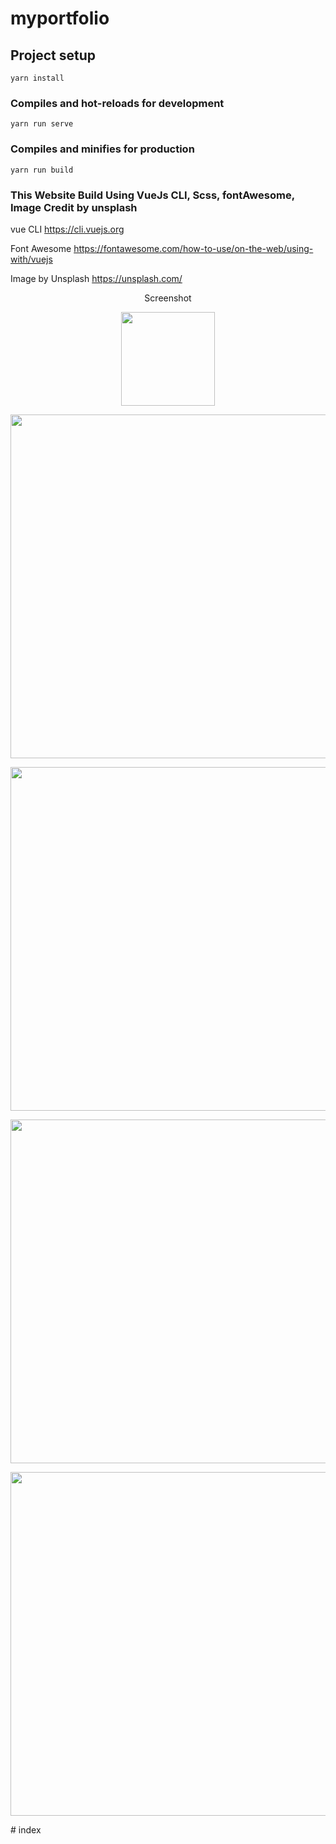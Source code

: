 # myportfolio

## Project setup
```
yarn install
```

### Compiles and hot-reloads for development
```
yarn run serve
```

### Compiles and minifies for production
```
yarn run build

```

### This Website Build Using VueJs CLI, Scss, fontAwesome, Image Credit by unsplash

vue CLI 
https://cli.vuejs.org

Font Awesome
https://fontawesome.com/how-to-use/on-the-web/using-with/vuejs

Image by Unsplash
https://unsplash.com/


<p align=center> Screenshot </p>

<p align="center">
    <img src="https://image.ibb.co/bHvJUJ/Screenshot_2018_07_16_16_46_17.png" width="150">
  </a>
</p>

<p align="center">
    <img src="https://image.ibb.co/gh46Gy/Screenshot_2018_07_16_16_48_43.png" width="550">
</p>

<p align="center">
    <img src="https://image.ibb.co/hh1Lby/Screenshot_2018_07_16_16_48_59.png" width="550">
</p>

<p align="center">
    <img src="https://image.ibb.co/dNC1Yd/Screenshot_2018_07_16_16_49_15.png" width="550">
</p>

<p align="center">
    <img src="https://image.ibb.co/fATrYd/Screenshot_2018_07_16_16_49_46.png" width="550">
</p>
# index
